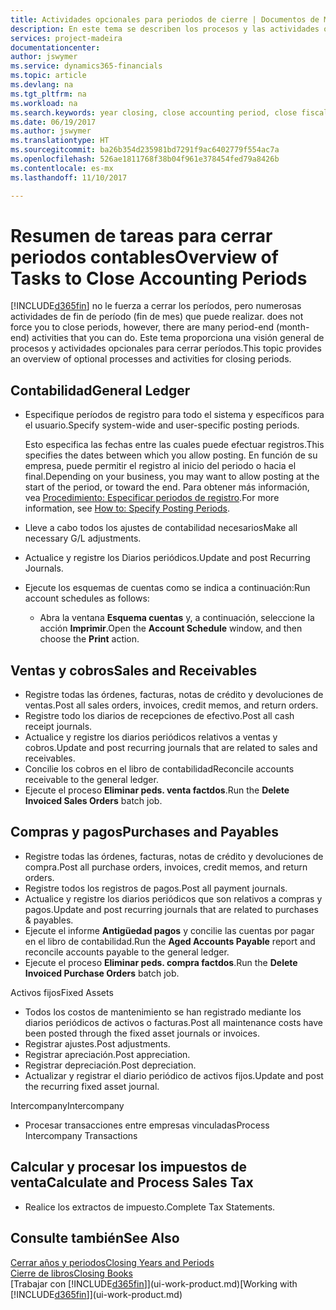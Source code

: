 ```yaml
---
title: Actividades opcionales para periodos de cierre | Documentos de Microsoft
description: En este tema se describen los procesos y las actividades opcionales para cerrar periodos contables en Dynamics 365.
services: project-madeira
documentationcenter: 
author: jswymer
ms.service: dynamics365-financials
ms.topic: article
ms.devlang: na
ms.tgt_pltfrm: na
ms.workload: na
ms.search.keywords: year closing, close accounting period, close fiscal year, aging, creditor payments, vendor payments
ms.date: 06/19/2017
ms.author: jswymer
ms.translationtype: HT
ms.sourcegitcommit: ba26b354d235981bd7291f9ac6402779f554ac7a
ms.openlocfilehash: 526ae1811768f38b04f961e378454fed79a8426b
ms.contentlocale: es-mx
ms.lasthandoff: 11/10/2017

---
```

# <a name="overview-of-tasks-to-close-accounting-periods"></a><span data-ttu-id="e19db-103">Resumen de tareas para cerrar periodos contables</span><span class="sxs-lookup"><span data-stu-id="e19db-103">Overview of Tasks to Close Accounting Periods</span></span>
[!INCLUDE[d365fin](includes/d365fin_md.md)]<span data-ttu-id="e19db-104"> no le fuerza a cerrar los períodos, pero numerosas actividades de fin de período (fin de mes) que puede realizar.</span><span class="sxs-lookup"><span data-stu-id="e19db-104"> does not force you to close periods, however, there are many period-end (month-end) activities that you can do.</span></span> <span data-ttu-id="e19db-105">Este tema proporciona una visión general de procesos y actividades opcionales para cerrar períodos.</span><span class="sxs-lookup"><span data-stu-id="e19db-105">This topic provides an overview of optional processes and activities for closing periods.</span></span>  

## <a name="general-ledger"></a><span data-ttu-id="e19db-106">Contabilidad</span><span class="sxs-lookup"><span data-stu-id="e19db-106">General Ledger</span></span>
* <span data-ttu-id="e19db-107">Especifique períodos de registro para todo el sistema y específicos para el usuario.</span><span class="sxs-lookup"><span data-stu-id="e19db-107">Specify system-wide and user-specific posting periods.</span></span>  

    <span data-ttu-id="e19db-108">Esto especifica las fechas entre las cuales puede efectuar registros.</span><span class="sxs-lookup"><span data-stu-id="e19db-108">This specifies the dates between which you allow posting.</span></span> <span data-ttu-id="e19db-109">En función de su empresa, puede permitir el registro al inicio del periodo o hacia el final.</span><span class="sxs-lookup"><span data-stu-id="e19db-109">Depending on your business, you may want to allow posting at the start of the period, or toward the end.</span></span> <span data-ttu-id="e19db-110">Para obtener más información, vea [Procedimiento: Especificar periodos de registro](finance-how-specify-posting-periods.md).</span><span class="sxs-lookup"><span data-stu-id="e19db-110">For more information, see [How to: Specify Posting Periods](finance-how-specify-posting-periods.md).</span></span>  
* <span data-ttu-id="e19db-111">Lleve a cabo todos los ajustes de contabilidad necesarios</span><span class="sxs-lookup"><span data-stu-id="e19db-111">Make all necessary G/L adjustments.</span></span>  
* <span data-ttu-id="e19db-112">Actualice y registre los Diarios periódicos.</span><span class="sxs-lookup"><span data-stu-id="e19db-112">Update and post Recurring Journals.</span></span>  
  <!--* Process Consolidations-->
* <span data-ttu-id="e19db-113">Ejecute los esquemas de cuentas como se indica a continuación:</span><span class="sxs-lookup"><span data-stu-id="e19db-113">Run account schedules as follows:</span></span>  
  * <span data-ttu-id="e19db-114">Abra la ventana **Esquema cuentas** y, a continuación, seleccione la acción **Imprimir**.</span><span class="sxs-lookup"><span data-stu-id="e19db-114">Open the **Account Schedule** window, and then choose the **Print** action.</span></span>  

## <a name="sales-and-receivables"></a><span data-ttu-id="e19db-115">Ventas y cobros</span><span class="sxs-lookup"><span data-stu-id="e19db-115">Sales and Receivables</span></span>
* <span data-ttu-id="e19db-116">Registre todas las órdenes, facturas, notas de crédito y devoluciones de ventas.</span><span class="sxs-lookup"><span data-stu-id="e19db-116">Post all sales orders, invoices, credit memos, and return orders.</span></span>  
* <span data-ttu-id="e19db-117">Registre todo los diarios de recepciones de efectivo.</span><span class="sxs-lookup"><span data-stu-id="e19db-117">Post all cash receipt journals.</span></span>  
* <span data-ttu-id="e19db-118">Actualice y registre los diarios periódicos relativos a ventas y cobros.</span><span class="sxs-lookup"><span data-stu-id="e19db-118">Update and post recurring journals that are related to sales and receivables.</span></span>  
* <span data-ttu-id="e19db-119">Concilie los cobros en el libro de contabilidad</span><span class="sxs-lookup"><span data-stu-id="e19db-119">Reconcile accounts receivable to the general ledger.</span></span>  
* <span data-ttu-id="e19db-120">Ejecute el proceso **Eliminar peds. venta factdos**.</span><span class="sxs-lookup"><span data-stu-id="e19db-120">Run the **Delete Invoiced Sales Orders** batch job.</span></span>  

## <a name="purchases-and-payables"></a><span data-ttu-id="e19db-121">Compras y pagos</span><span class="sxs-lookup"><span data-stu-id="e19db-121">Purchases and Payables</span></span>
* <span data-ttu-id="e19db-122">Registre todas las órdenes, facturas, notas de crédito y devoluciones de compra.</span><span class="sxs-lookup"><span data-stu-id="e19db-122">Post all purchase orders, invoices, credit memos, and return orders.</span></span>  
* <span data-ttu-id="e19db-123">Registre todos los registros de pagos.</span><span class="sxs-lookup"><span data-stu-id="e19db-123">Post all payment journals.</span></span>  
* <span data-ttu-id="e19db-124">Actualice y registre los diarios periódicos que son relativos a compras y pagos.</span><span class="sxs-lookup"><span data-stu-id="e19db-124">Update and post recurring journals that are related to purchases & payables.</span></span>  
* <span data-ttu-id="e19db-125">Ejecute el informe **Antigüedad pagos** y concilie las cuentas por pagar en el libro de contabilidad.</span><span class="sxs-lookup"><span data-stu-id="e19db-125">Run the **Aged Accounts Payable** report and reconcile accounts payable to the general ledger.</span></span>  
* <span data-ttu-id="e19db-126">Ejecute el proceso **Eliminar peds. compra factdos**.</span><span class="sxs-lookup"><span data-stu-id="e19db-126">Run the **Delete Invoiced Purchase Orders** batch job.</span></span>  

<span data-ttu-id="e19db-127">Activos fijos</span><span class="sxs-lookup"><span data-stu-id="e19db-127">Fixed Assets</span></span>
* <span data-ttu-id="e19db-128">Todos los costos de mantenimiento se han registrado mediante los diarios periódicos de activos o facturas.</span><span class="sxs-lookup"><span data-stu-id="e19db-128">Post all maintenance costs have been posted through the fixed asset journals or invoices.</span></span>
* <span data-ttu-id="e19db-129">Registrar ajustes.</span><span class="sxs-lookup"><span data-stu-id="e19db-129">Post adjustments.</span></span>
* <span data-ttu-id="e19db-130">Registrar apreciación.</span><span class="sxs-lookup"><span data-stu-id="e19db-130">Post appreciation.</span></span>
* <span data-ttu-id="e19db-131">Registrar depreciación.</span><span class="sxs-lookup"><span data-stu-id="e19db-131">Post depreciation.</span></span>
* <span data-ttu-id="e19db-132">Actualizar y registrar el diario periódico de activos fijos.</span><span class="sxs-lookup"><span data-stu-id="e19db-132">Update and post the recurring fixed asset journal.</span></span>

<span data-ttu-id="e19db-133">Intercompany</span><span class="sxs-lookup"><span data-stu-id="e19db-133">Intercompany</span></span>
* <span data-ttu-id="e19db-134">Procesar transacciones entre empresas vinculadas</span><span class="sxs-lookup"><span data-stu-id="e19db-134">Process Intercompany Transactions</span></span>

## <a name="calculate-and-process-sales-tax"></a><span data-ttu-id="e19db-135">Calcular y procesar los impuestos de venta</span><span class="sxs-lookup"><span data-stu-id="e19db-135">Calculate and Process Sales Tax</span></span>
* <span data-ttu-id="e19db-136">Realice los extractos de impuesto.</span><span class="sxs-lookup"><span data-stu-id="e19db-136">Complete Tax Statements.</span></span>  

## <a name="see-also"></a><span data-ttu-id="e19db-137">Consulte también</span><span class="sxs-lookup"><span data-stu-id="e19db-137">See Also</span></span>
[<span data-ttu-id="e19db-138">Cerrar años y periodos</span><span class="sxs-lookup"><span data-stu-id="e19db-138">Closing Years and Periods</span></span>](year-close-years-periods.md)  
[<span data-ttu-id="e19db-139">Cierre de libros</span><span class="sxs-lookup"><span data-stu-id="e19db-139">Closing Books</span></span>](year-close-books.md)  
<span data-ttu-id="e19db-140">[Trabajar con [!INCLUDE[d365fin](includes/d365fin_md.md)]](ui-work-product.md)</span><span class="sxs-lookup"><span data-stu-id="e19db-140">[Working with [!INCLUDE[d365fin](includes/d365fin_md.md)]](ui-work-product.md)</span></span>

